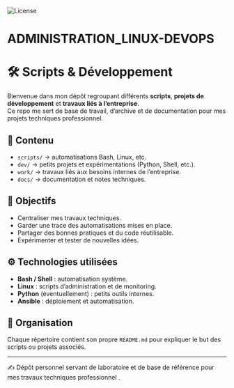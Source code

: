 
![License](https://img.shields.io/github/license/jeyinked/ADMINISTRATION_LINUX-DEVOPS)

# ADMINISTRATION_LINUX-DEVOPS

# 🛠️ Scripts & Développement

Bienvenue dans mon dépôt regroupant différents **scripts**, **projets de développement** et **travaux liés à l’entreprise**.  
Ce repo me sert de base de travail, d’archive et de documentation pour mes projets techniques professionnel.

## 📂 Contenu
- `scripts/` → automatisations Bash, Linux, etc.  
- `dev/` → petits projets et expérimentations (Python, Shell, etc.).  
- `work/` → travaux liés aux besoins internes de l’entreprise.  
- `docs/` → documentation et notes techniques.  

## 🚀 Objectifs
- Centraliser mes travaux techniques.  
- Garder une trace des automatisations mises en place.  
- Partager des bonnes pratiques et du code réutilisable.  
- Expérimenter et tester de nouvelles idées.  

## ⚙️ Technologies utilisées
- **Bash / Shell** : automatisation système.  
- **Linux** : scripts d’administration et de monitoring.  
- **Python** (éventuellement) : petits outils internes.  
- **Ansible** : déploiement et automatisation.

## 📌 Organisation
Chaque répertoire contient son propre `README.md` pour expliquer le but des scripts ou projets associés.  

---

✍️ Dépôt personnel servant de laboratoire et de base de référence pour mes travaux techniques professionnel .
